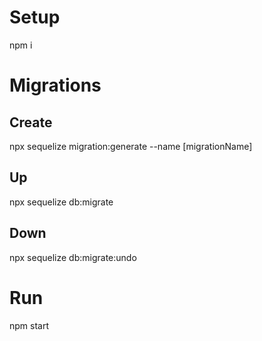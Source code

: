# Setup
npm i

# Migrations
## Create
npx sequelize migration:generate --name [migrationName]
## Up
npx sequelize db:migrate
## Down
npx sequelize db:migrate:undo

# Run
npm start